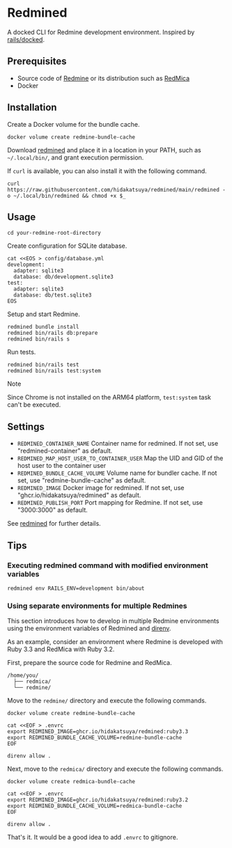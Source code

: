 # Redmined

A docked CLI for Redmine development environment. Inspired by [rails/docked](https://github.com/rails/docked).

## Prerequisites

* Source code of [Redmine](https://github.com/redmine/redmine) or its distribution such as [RedMica](https://github.com/redmica/redmica)
* Docker

## Installation

Create a Docker volume for the bundle cache.

```shell
docker volume create redmine-bundle-cache
```

Download [redmined](./redmined) and place it in a location in your PATH, such as `~/.local/bin/`, and grant execution permission.

If `curl` is available, you can also install it with the following command.

```shell
curl https://raw.githubusercontent.com/hidakatsuya/redmined/main/redmined -o ~/.local/bin/redmined && chmod +x $_
```

## Usage

```shell
cd your-redmine-root-directory
```

Create configuration for SQLite database.

```shell
cat <<EOS > config/database.yml
development:
  adapter: sqlite3
  database: db/development.sqlite3
test:
  adapter: sqlite3
  database: db/test.sqlite3
EOS
```

Setup and start Redmine.

```shell
redmined bundle install
redmined bin/rails db:prepare
redmined bin/rails s
```

Run tests.

```shell
redmined bin/rails test
redmined bin/rails test:system
```

> [!NOTE]
> Since Chrome is not installed on the ARM64 platform, `test:system` task can't be executed.

## Settings

* `REDMINED_CONTAINER_NAME` Container name for redmined. If not set, use "redmined-container" as default.
* `REDMINED_MAP_HOST_USER_TO_CONTAINER_USER` Map the UID and GID of the host user to the container user
* `REDMINED_BUNDLE_CACHE_VOLUME` Volume name for bundler cache. If not set, use "redmine-bundle-cache" as default.
* `REDMINED_IMAGE` Docker image for redmined. If not set, use "ghcr.io/hidakatsuya/redmined" as default.
* `REDMINED_PUBLISH_PORT` Port mapping for Redmine. If not set, use "3000:3000" as default.

See [redmined](https://github.com/hidakatsuya/redmined/blob/main/redmined) for further details.

## Tips

### Executing redmined command with modified environment variables

```shell
redmined env RAILS_ENV=development bin/about
```

### Using separate environments for multiple Redmines

This section introduces how to develop in multiple Redmine environments using the environment variables of Redmined and [direnv](https://github.com/direnv/direnv).

As an example, consider an environment where Redmine is developed with Ruby 3.3 and RedMica with Ruby 3.2.

First, prepare the source code for Redmine and RedMica.
```
/home/you/
  ├── redmica/
  └── redmine/
```

Move to the `redmine/` directory and execute the following commands.
```shell
docker volume create redmine-bundle-cache

cat <<EOF > .envrc
export REDMINED_IMAGE=ghcr.io/hidakatsuya/redmined:ruby3.3
export REDMINED_BUNDLE_CACHE_VOLUME=redmine-bundle-cache
EOF

direnv allow .
```

Next, move to the `redmica/` directory and execute the following commands.
```shell
docker volume create redmica-bundle-cache

cat <<EOF > .envrc
export REDMINED_IMAGE=ghcr.io/hidakatsuya/redmined:ruby3.2
export REDMINED_BUNDLE_CACHE_VOLUME=redmica-bundle-cache
EOF

direnv allow .
```

That's it. It would be a good idea to add `.envrc` to gitignore.
